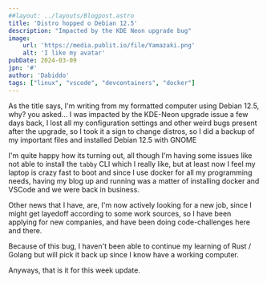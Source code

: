 ```yaml
---
##layout: ../layouts/Blogpost.astro
title: 'Distro hopped o Debian 12.5'
description: "Impacted by the KDE Neon upgrade bug"
image:
    url: 'https://media.publit.io/file/Yamazaki.png' 
    alt: 'I like my avatar'
pubDate: 2024-03-09
jpn: '#'
author: 'Dabiddo'
tags: ["linux", "vscode", "devcontainers", "docker"]
--- 
```


As the title says, I'm writing from my formatted computer using Debian 12.5, why? you asked...
I was impacted by the KDE-Neon upgrade issue a few days back, I lost all my configuration settings and other weird bugs present after the upgrade,
so I took it a sign to change distros, so I did a backup of my important files and installed Debian 12.5 with GNOME

I'm quite happy how its turning out, all though I'm having some issues like not able to install the `tabby` CLI which I really like, but at least now I feel my laptop is crazy fast to boot and since I use docker for all my programming needs, having my blog up and running was a matter of installing docker and VSCode and we were back in business.

Other news that I have, are, I'm now actively looking for a new job, since I might get layedoff according to some work sources, so I have been applying for new companies, and have been doing code-challenges here and there.

Because of this bug, I haven't been able to continue my learning of Rust / Golang but will pick it back up since I know have a working computer.

Anyways, that is it for this week update.